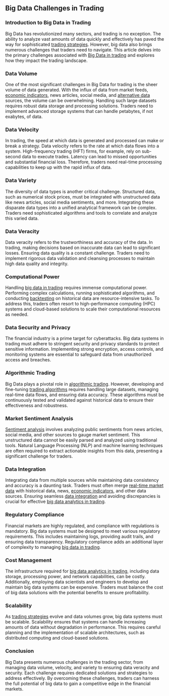 ## Big Data Challenges in Trading

### Introduction to Big Data in Trading

Big Data has revolutionized many sectors, and trading is no exception. The ability to analyze vast amounts of data quickly and effectively has paved the way for sophisticated [trading strategies](../t/trading_strategies.md). However, big data also brings numerous challenges that traders need to navigate. This article delves into the primary challenges associated with [Big Data in trading](../b/big_data_in_trading.md) and explores how they impact the trading landscape.

### Data Volume

One of the most significant challenges in Big Data for trading is the sheer volume of data generated. With the influx of data from market feeds, [economic indicators](../e/economic_indicators.md), news articles, social media, and [alternative data](../a/alternative_data.md) sources, the volume can be overwhelming. Handling such large datasets requires robust data storage and processing solutions. Traders need to implement advanced storage systems that can handle petabytes, if not exabytes, of data.

### Data Velocity

In trading, the speed at which data is generated and processed can make or break a strategy. Data velocity refers to the rate at which data flows into a system. High-frequency trading (HFT) firms, for example, rely on sub-second data to execute trades. Latency can lead to missed opportunities and substantial financial loss. Therefore, traders need real-time processing capabilities to keep up with the rapid influx of data.

### Data Variety

The diversity of data types is another critical challenge. Structured data, such as numerical stock prices, must be integrated with unstructured data like news articles, social media sentiments, and more. Integrating these disparate data types into a unified analytical framework can be complex. Traders need sophisticated algorithms and tools to correlate and analyze this varied data.

### Data Veracity

Data veracity refers to the trustworthiness and accuracy of the data. In trading, making decisions based on inaccurate data can lead to significant losses. Ensuring data quality is a constant challenge. Traders need to implement rigorous data validation and cleansing processes to maintain high data quality and integrity.

### Computational Power

Handling [big data in trading](../b/big_data_in_trading.md) requires immense computational power. Performing complex calculations, running sophisticated algorithms, and conducting [backtesting](../b/backtesting.md) on historical data are resource-intensive tasks. To address this, traders often resort to high-performance computing (HPC) systems and cloud-based solutions to scale their computational resources as needed.

### Data Security and Privacy

The financial industry is a prime target for cyberattacks. Big data systems in trading must adhere to stringent security and privacy standards to protect sensitive information. Implementing strong encryption, access controls, and monitoring systems are essential to safeguard data from unauthorized access and breaches.

### Algorithmic Trading

Big Data plays a pivotal role in [algorithmic trading](../a/algorithmic_trading.md). However, developing and fine-tuning [trading algorithms](../t/trading_algorithms.md) requires handling large datasets, managing real-time data flows, and ensuring data accuracy. These algorithms must be continuously tested and validated against historical data to ensure their effectiveness and robustness.

### Market Sentiment Analysis

[Sentiment analysis](../s/sentiment_analysis.md) involves analyzing public sentiments from news articles, social media, and other sources to gauge market sentiment. This unstructured data cannot be easily parsed and analyzed using traditional tools. Natural Language Processing (NLP) and machine learning techniques are often required to extract actionable insights from this data, presenting a significant challenge for traders.

### Data Integration

Integrating data from multiple sources while maintaining data consistency and accuracy is a daunting task. Traders must often merge [real-time market data](../r/real-time_market_data.md) with historical data, news, [economic indicators](../e/economic_indicators.md), and other data sources. Ensuring seamless [data integration](../d/data_integration.md) and avoiding discrepancies is crucial for effective [big data analytics in trading](../b/big_data_analytics_in_trading.md).

### Regulatory Compliance

Financial markets are highly regulated, and compliance with regulations is mandatory. Big data systems must be designed to meet various regulatory requirements. This includes maintaining logs, providing audit trails, and ensuring data transparency. Regulatory compliance adds an additional layer of complexity to managing [big data in trading](../b/big_data_in_trading.md).

### Cost Management

The infrastructure required for [big data analytics in trading](../b/big_data_analytics_in_trading.md), including data storage, processing power, and network capabilities, can be costly. Additionally, employing data scientists and engineers to develop and maintain big data systems can be expensive. Traders must balance the cost of big data solutions with the potential benefits to ensure profitability.

### Scalability

As [trading strategies](../t/trading_strategies.md) evolve and data volumes grow, big data systems must be scalable. Scalability ensures that systems can handle increasing amounts of data without degradation in performance. This requires careful planning and the implementation of scalable architectures, such as distributed computing and cloud-based solutions.

### Conclusion

Big Data presents numerous challenges in the trading sector, from managing data volume, velocity, and variety to ensuring data veracity and security. Each challenge requires dedicated solutions and strategies to address effectively. By overcoming these challenges, traders can harness the full potential of big data to gain a competitive edge in the financial markets.